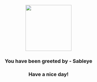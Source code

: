 <p align="center">
            <img src="https://raw.githubusercontent.com/PokeAPI/sprites/master/sprites/pokemon/302.png" width="150" height="150">
          </p>
          <h3 align="center">You have been greeted by - <b>Sableye</b></h3>
          <h3 align="center">Have a nice day!</h3>
        